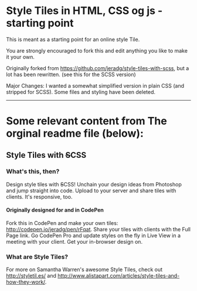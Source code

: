 # Style Tiles in HTML, CSS og js - starting point

This is meant as a starting point for an online style Tile.  

You are strongly encouraged to fork this and edit anything you like to make it your own.

Originally forked from https://github.com/jeradg/style-tiles-with-scss, but a lot has been rewritten. (see this for the SCSS version)

Major Changes:
I wanted a somewhat simplified version in plain CSS (and stripped for SCSS). Some files and styling have been deleted.

----

# Some relevant content from The orginal readme file (below):

## Style Tiles with ~~S~~CSS

### What's this, then?
Design style tiles with ~~S~~CSS! Unchain your design ideas from Photoshop and jump straight into code. Upload to your server and share tiles with clients. It's responsive, too. 

#### Originally designed for and in CodePen
Fork this in CodePen and make your own tiles: http://codepen.io/jeradg/pen/rFqat. Share your tiles with clients with the Full Page link. Go 
CodePen Pro and update styles on the fly in Live View in a meeting with your client. Get your in-browser design on.

### What are Style Tiles?
For more on Samantha Warren's awesome Style Tiles, check out http://styletil.es/ and http://www.alistapart.com/articles/style-tiles-and-how-they-work/.
